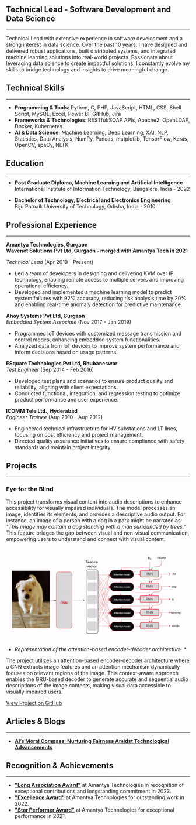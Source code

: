## Technical Lead - Software Development and Data Science
---
Technical Lead with extensive experience in software development and a strong interest in data science. 
Over the past 10 years, I have designed and delivered robust applications, built distributed systems, 
and integrated machine learning solutions into real-world projects. Passionate about leveraging data science 
to create impactful solutions, I constantly evolve my skills to bridge technology and insights to drive meaningful change.


## Technical Skills
---
- **Programming & Tools**: Python, C, PHP, JavaScript, HTML, CSS, Shell Script, MySQL, Excel, Power BI, GitHub, Jira
- **Frameworks & Technologies**: RESTful/SOAP APIs, Apache2, OpenLDAP, Docker, Kubernetes
- **AI & Data Science**: Machine Learning, Deep Learning, XAI, NLP, Statistics, Data Analysis, NumPy, Pandas, matplotlib, TensorFlow, Keras, OpenCV, spaCy, NLTK


## Education
---
- **Post Graduate Diploma, Machine Learning and Artificial Intelligence**  
  International Institute of Information Technology, Bangalore, India - 2022

- **Bachelor of Technology, Electrical and Electronics Engineering**  
  Biju Patnaik University of Technology, Odisha, India - 2010


## Professional Experience
---
**Amantya Technologies, Gurgaon**  
**Wavenet Solutions Pvt Ltd, Gurgaon - merged with Amantya Tech in 2021**  

*Technical Lead* (Apr 2019 - Present)  
- Led a team of developers in designing and delivering KVM over IP technology, enabling remote access to multiple servers and improving operational efficiency.  
- Developed and implemented a machine learning model to predict system failures with 92% accuracy, reducing risk analysis time by 20% and enabling real-time anomaly detection for predictive maintenance.

**Ahoy Systems Pvt Ltd, Gurgaon**  
*Embedded System Associate* (Nov 2017 - Jan 2019)  
- Programmed IoT devices with customized message transmission and control modes, enhancing embedded system functionalities.  
- Analyzed data from IoT devices to improve system performance and inform decisions based on usage patterns.

**ESquare Technologies Pvt Ltd, Bhubaneswar**  
*Test Engineer* (Sep 2014 - Feb 2016)  
- Developed test plans and scenarios to ensure product quality and reliability, aligning with client expectations.  
- Conducted functional, integration, and regression testing to optimize product performance and user experience.

**ICOMM Tele Ltd., Hyderabad**  
*Engineer Trainee* (Aug 2010 - Aug 2012)  
- Engineered technical infrastructure for HV substations and LT lines, focusing on cost efficiency and project management.  
- Directed quality assurance initiatives to ensure compliance with safety standards and maintain project integrity.


## Projects
---

### Eye for the Blind 
This project transforms visual content into audio descriptions to enhance accessibility for visually impaired individuals. The model processes an image, identifies its elements, and provides a descriptive audio output. For instance, an image of a person with a dog in a park might be narrated as:  
*"This image may contain a dog standing with a man surrounded by trees."*  
This feature bridges the gap between visual and non-visual communication, empowering users to understand and connect with visual content.

![Attention-Based Encoder-Decoder Architecture](/assets/img/attention_model.png)  
 * *Representation of the attention-based encoder-decoder architecture.* *

The project utilizes an attention-based encoder-decoder architecture where a CNN extracts image features and an attention mechanism dynamically focuses on relevant regions of the image. This context-aware approach enables the GRU-based decoder to generate accurate and sequential audio descriptions of the image contents, making visual data accessible to visually impaired users.

[View Project on GitHub](https://github.com/AryaSwain/Eye-For-The-Blind_AryaSwain)

## Articles & Blogs
---

- **[AI’s Moral Compass: Nurturing Fairness Amidst Technological Advancements](https://medium.com/@arya.swain/ais-moral-compass-nurturing-fairness-amidst-technological-advancements-847f44cf6ea9)**

## Recognition & Achievements
---
- **["Long Association Award"](assets/img/long_association_award.jpg)** at Amantya Technologies in recognition of exceptional contributions and longstanding commitment in 2023.
- **["Excellence Award"](assets/img/excellence_award.jpg)** at Amantya Technologies for outstanding work in 2022.
- **["Star Performer Award"](assets/img/star_performer_award.jpg)** at Amantya Technologies for exceptional performance in 2021.



